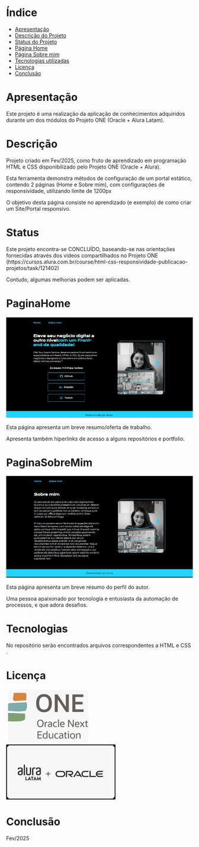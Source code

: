 # Índice 

* [Apresentação](#Apresentação)
* [Descrição do Projeto](#Descrição)
* [Status do Projeto](#Status)
* [Página Home](#PaginaHome)
* [Página Sobre mim](#PaginaSobreMim)
* [Tecnologias utilizadas](#Tecnologias)
* [Licença](#Licença)
* [Conclusão](#Conclusão)


# Apresentação
<p>Este projeto é uma realização da aplicação de conhecimentos adquiridos durante um dos módulos do Projeto ONE (Oracle + Alura Latam). </p>


# Descrição
<p>Projeto criado em Fev/2025, como fruto de aprendizado em programação HTML e CSS disponibilizado pelo Projeto ONE (Oracle + Alura).</p>
<p>Esta ferramenta demonstra métodos de configuração de um portal estático, contendo 2 páginas (Home e Sobre mim), com configurações de responsividade, utilizando limite de 1200px</p>
<p></p>
<p>O objetivo desta página consiste no aprendizado (e exemplo) de como criar um Site/Portal responsivo.</p>

# Status
<p>Este projeto encontra-se CONCLUÍDO, baseando-se nas orientações fornecidas através dos vídeos compartilhados no Projeto ONE (https://cursos.alura.com.br/course/html-css-responsividade-publicacao-projetos/task/121402)</p>
<p>Contudo, algumas melhorias podem ser aplicadas.</p>

# PaginaHome
![Imagem_Home](assets/imgHome.jpg)
<p></p>
<p>Esta página apresenta um breve resumo/oferta de trabalho.</p>
<p>Apresenta também hiperlinks de acesso a alguns repositórios e portfolio.</p>
<p></p>

# PaginaSobreMim
![Imagem_Sobre_mim](assets/imgSobreMim.jpg)
<p></p>
<p>Esta página apresenta um breve resumo do perfil do autor.</p>
<p>Uma pessoa apaixonado por tecnologia e entusiasta da automação de processos, e que adora desafios.</p>
<p></p>

# Tecnologias
<p>No repositório serão encontrados arquivos correspondentes a HTML e CSS .</p>

# Licença
![Licença 2](assets/one.jpg)
![Licença 1](assets/AluraOracle.jpg)

# Conclusão
<p>Fev/2025</p> 
